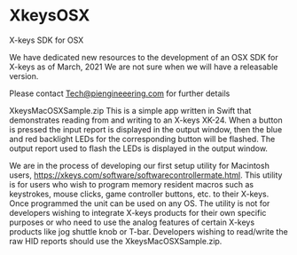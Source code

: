 # XkeysOSX
X-keys SDK for OSX

We have dedicated new resources to the development of an OSX SDK for X-keys as of March, 2021
We are not sure when we will have a releasable version. 

Please contact Tech@piengineeering.com for further details

XkeysMacOSXSample.zip
This is a simple app written in Swift that demonstrates reading from and writing to an X-keys XK-24. When a button is pressed the input report is displayed in the output window, then the blue and red backlight LEDs for the corresponding button will be flashed. The output report used to flash the LEDs is displayed in the output window.

We are in the process of developing our first setup utility for Macintosh users, https://xkeys.com/software/softwarecontrollermate.html. This utility is for users who wish to program memory resident macros such as keystrokes, mouse clicks, game controller buttons, etc. to their X-keys. Once programmed the unit can be used on any OS. The utility is not for developers wishing to integrate X-keys products for their own specific purposes or who need to use the analog features of certain X-keys products like jog shuttle knob or T-bar. Developers wishing to read/write the raw HID reports should use the XkeysMacOSXSample.zip.
